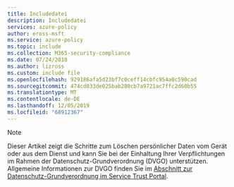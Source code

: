 ```yaml
---
title: Includedatei
description: Includedatei
services: azure-policy
author: eross-msft
ms.service: azure-policy
ms.topic: include
ms.collection: M365-security-compliance
ms.date: 07/24/2018
ms.author: lizross
ms.custom: include file
ms.openlocfilehash: 929186afa5d23bf7c0ceff14cbfc954a0c590cad
ms.sourcegitcommit: 474cd033de025bab280cb7a9721ac7ffc2d60b55
ms.translationtype: MT
ms.contentlocale: de-DE
ms.lasthandoff: 12/05/2019
ms.locfileid: "68912367"
---
```

>[!Note] 
> Dieser Artikel zeigt die Schritte zum Löschen persönlicher Daten vom Gerät oder aus dem Dienst und kann Sie bei der Einhaltung Ihrer Verpflichtungen im Rahmen der Datenschutz-Grundverordnung (DVGO) unterstützen. Allgemeine Informationen zur DVGO finden Sie im [Abschnitt zur Datenschutz-Grundverordnung im Service Trust Portal](https://servicetrust.microsoft.com/ViewPage/GDPRGetStarted).
